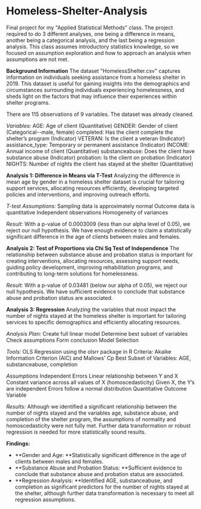# Homeless-Shelter-Analysis
Final project for my "Applied Statistical Methods" class. The project required to do 3 different analyses, one being a difference in means, another being a categorical analysis, and the last being a regression analysis. This class assumes introductory statistics knowledge, so we focused on assumption exploration and how to approach an analysis when assumptions are not met.

**Background Information**
The dataset "HomelessShelter.csv" captures information on individuals seeking assistance from a homeless shelter in 2019. This dataset is useful for gaining insights into the demographics and circumstances surrounding individuals experiencing homelessness, and sheds light on the factors that may influence their experiences within shelter programs.

There are 115 observations of 9 variables. The dataset was already cleaned.

_Variables:_
AGE: Age of client (Quantitative)
GENDER: Gender of client (Categorical--male, female) 
completed: Has the client complete the shelter’s program (Indicator)
VETERAN: Is the client a veteran (Indicator)
assistance_type: Temporary or permanent assistance (Indicator)
INCOME: Annual income of client (Quantitative)
substanceabuse: Does the client have substance abuse (Indicator)
probation: Is the client on probation (Indicator)
NIGHTS: Number of nights the client has stayed at the shelter (Quantitative)

**Analysis 1: Difference in Means via T-Test**
Analyzing the difference in mean age by gender in a homeless shelter dataset is crucial for tailoring support services, allocating resources efficiently, developing targeted policies and interventions, and improving outreach efforts.

_T-test Assumptions:_
Sampling data is approximately normal
Outcome data is quantitative
Independent observations
Homogeneity of variances

_Result:_
With a p-value of 0.0003009 (less than our alpha level of 0.05), we reject our null hypothesis. We have enough evidence to claim a statistically significant difference in the age of clients between males and females.

**Analysis 2: Test of Proportions via Chi Sq Test of Independence**
The relationship between substance abuse and probation status is important for creating interventions, allocating resources, assessing support needs, guiding policy development, improving rehabilitation programs, and contributing to long-term solutions for homelessness.

_Result:_
With a p-value of 0.03481 (below our alpha of 0.05), we reject our null hypothesis. We have sufficient evidence to conclude that substance abuse and probation status are associated.

**Analysis 3: Regression**
Analyzing the variables that most impact the number of nights stayed at the homeless shelter is important for tailoring services to specific demographics and efficiently allocating resources.

_Analysis Plan:_
Create full linear model
Determine best subset of variables
Check assumptions
Form conclusion
Model Selection

_Tools:_
OLS Regression using the olsrr package in R
Criteria: Akaike Information Criterion (AIC) and Mallows' Cp
Best Subset of Variables: AGE, substanceabuse, completion

_Assumptions_
Independent Errors
Linear relationship between Y and X
Constant variance across all values of X (homoscedasticity)
Given X, the Y’s are independent
Errors follow a normal distribution
Quantitative Outcome Variable

_Results:_
Although we identified a significant relationship between the number of nights stayed and the variables age, substance abuse, and completion of the shelter program, the assumptions of normality and homoscedasticity were not fully met. Further data transformation or robust regression is needed for more statistically sound results.

**Findings:**
- **Gender and Age: **Statistically significant difference in the age of clients between males and females.
- **Substance Abuse and Probation Status: **Sufficient evidence to conclude that substance abuse and probation status are associated.
- **Regression Analysis: **Identified AGE, substanceabuse, and completion as significant predictors for the number of nights stayed at the shelter, although further data transformation is necessary to meet all regression assumptions.
